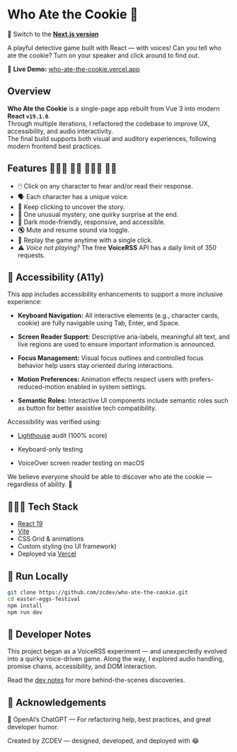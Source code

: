# Who Ate the Cookie 🍪
🔀 Switch to the **[Next.js version](https://github.com/zcdev/who-ate-the-cookie/tree/next-js)**

A playful detective game built with React — with voices!
Can you tell who ate the cookie? Turn on your speaker and click around to find out.

🔗 **Live Demo:** [who-ate-the-cookie.vercel.app](https://who-ate-the-cookie.vercel.app/)

## Overview

**Who Ate the Cookie** is a single-page app rebuilt from Vue 3 into modern **React `v19.1.0`**.  
Through multiple iterations, I refactored the codebase to improve UX, accessibility, and audio interactivity.  
The final build supports both visual and auditory experiences, following modern frontend best practices.

## Features 👱🏻‍♂️ 👩🏽 🧑🏿‍🦱 👧🏻

- 🖱️ Click on any character to hear and/or read their response.
- 🗣️ Each character has a unique voice.
- 🫵 Keep clicking to uncover the story.
- 🎯 One unusual mystery, one quirky surprise at the end.
- 🌙 Dark mode-friendly, responsive, and accessible.
- 🔇 Mute and resume sound via toggle.
- 🔁 Replay the game anytime with a single click.
- ⚠️ *Voice not playing?* The free **VoiceRSS** API has a daily limit of 350 requests.

## 🫶 Accessibility (A11y)

This app includes accessibility enhancements to support a more inclusive experience:

- **Keyboard Navigation:** All interactive elements (e.g., character cards, cookie) are fully navigable using Tab, Enter, and Space.

- **Screen Reader Support:** Descriptive aria-labels, meaningful alt text, and live regions are used to ensure important information is announced.

- **Focus Management:** Visual focus outlines and controlled focus behavior help users stay oriented during interactions.

- **Motion Preferences:** Animation effects respect users with prefers-reduced-motion enabled in system settings.

- **Semantic Roles:** Interactive UI components include semantic roles such as button for better assistive tech compatibility.

Accessibility was verified using:

- [Lighthouse](https://developer.chrome.com/docs/lighthouse/accessibility/scoring) audit (100% score)

- Keyboard-only testing

- VoiceOver screen reader testing on macOS

We believe everyone should be able to discover who ate the cookie — regardless of ability. 🍪

## 👩🏻‍💻 Tech Stack

- [React 19](https://react.dev/)
- [Vite](https://vitejs.dev/)
- CSS Grid & animations
- Custom styling (no UI framework)
- Deployed via [Vercel](https://vercel.com)

## 🚀 Run Locally

```bash
git clone https://github.com/zcdev/who-ate-the-cookie.git
cd easter-eggs-festival
npm install
npm run dev
```

## 🧠 Developer Notes
This project began as a VoiceRSS experiment — and unexpectedly evolved into a quirky voice-driven game.
Along the way, I explored audio handling, promise chains, accessibility, and DOM interaction.

Read the [dev notes](./dev-notes.md) for more behind-the-scenes discoveries.

## 🙏 Acknowledgements

🤖 OpenAI’s ChatGPT — For refactoring help, best practices, and great developer humor.

Created by ZCDEV — designed, developed, and deployed with 😂